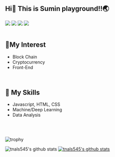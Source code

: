 ## Hi👋 This is Sumin playground!!🌏

<a href="https://bloom-queen-d0e.notion.site/Today-Sum-Learned-64e4e511619042559f9d2532a5b028ee" target="_blank"><img src="https://img.shields.io/badge/BLOG-FFFFFF?style=flat-square&logo=Notion&logoColor=000000"/></a> <a target="_blank"><img src="https://img.shields.io/badge/Git-F05032?style=flat-square&logo=Git&logoColor=FFFFFF"/></a> <a href="https://github.com/tnals545" target="_blank"><img src="https://img.shields.io/badge/GitHub-FFFFFF?style=flat-square&logo=GitHub&logoColor=181717"/></a> <a  target="_blank"><img src="https://img.shields.io/badge/HTML5-E34F26?style=flat-square&logo=HTML5&logoColor=FFFFFF"/></a>
<br>
<br>

## 🧐My Interest
- Block Chain
- Cryptocurrency
- Front-End
<br>

## 🧰 My Skills 
- Javascript, HTML, CSS
- Machine/Deep Learning
- Data Analysis
<br>
<br>

![trophy](https://github-profile-trophy.vercel.app/?username=tnals545)

![tnals545's github stats](https://github-readme-stats.vercel.app/api?username=tnals545&show_icons=true) [![tnals545's github stats](https://github-readme-stats.vercel.app/api/top-langs/?username=tnals545&show_icons=true&hide_border=true&title_color=004386&icon_color=004386&layout=compact)](https://github.com/tnals545)
<!--
**tnals545/tnals545** is a ✨ _special_ ✨ repository because its `README.md` (this file) appears on your GitHub profile.

Here are some ideas to get you started:

- 🔭 I’m currently working on ...
- 🌱 I’m currently learning ...
- 👯 I’m looking to collaborate on ...
- 🤔 I’m looking for help with ...
- 💬 Ask me about ...
- 📫 How to reach me: ...
- 😄 Pronouns: ...
- ⚡ Fun fact: ...
-->
